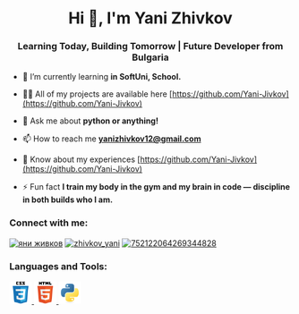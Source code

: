 <h1 align="center">Hi 👋, I'm Yani Zhivkov</h1>
<h3 align="center">Learning Today, Building Tomorrow | Future Developer from Bulgaria</h3>

- 🌱 I’m currently learning **in SoftUni, School.**

- 👨‍💻 All of my projects are available here [https://github.com/Yani-Jivkov](https://github.com/Yani-Jivkov)

- 💬 Ask me about **python or anything!**

- 📫 How to reach me **yanizhivkov12@gmail.com**

- 📄 Know about my experiences [https://github.com/Yani-Jivkov](https://github.com/Yani-Jivkov)

- ⚡ Fun fact **I train my body in the gym and my brain in code — discipline in both builds who I am.**

<h3 align="left">Connect with me:</h3>
<p align="left">
<a href="[(https://www.facebook.com/profile.php?id=100035020577338)]" target="blank"><img align="center" src="https://raw.githubusercontent.com/rahuldkjain/github-profile-readme-generator/master/src/images/icons/Social/facebook.svg" alt="яни живков" height="30" width="40" /></a>
<a href="https://instagram.com/zhivkovyani" target="blank"><img align="center" src="https://raw.githubusercontent.com/rahuldkjain/github-profile-readme-generator/master/src/images/icons/Social/instagram.svg" alt="zhivkov_yani" height="30" width="40" /></a>
<a href="https://discord.gg/752122064269344828" target="blank"><img align="center" src="https://raw.githubusercontent.com/rahuldkjain/github-profile-readme-generator/master/src/images/icons/Social/discord.svg" alt="752122064269344828" height="30" width="40" /></a>
</p>

<h3 align="left">Languages and Tools:</h3>
<p align="left"> <a href="https://www.w3schools.com/css/" target="_blank" rel="noreferrer"> <img src="https://raw.githubusercontent.com/devicons/devicon/master/icons/css3/css3-original-wordmark.svg" alt="css3" width="40" height="40"/> </a> <a href="https://www.w3.org/html/" target="_blank" rel="noreferrer"> <img src="https://raw.githubusercontent.com/devicons/devicon/master/icons/html5/html5-original-wordmark.svg" alt="html5" width="40" height="40"/> </a> <a href="https://www.python.org" target="_blank" rel="noreferrer"> <img src="https://raw.githubusercontent.com/devicons/devicon/master/icons/python/python-original.svg" alt="python" width="40" height="40"/> </a> </p>
